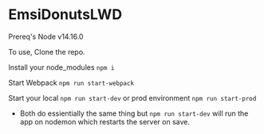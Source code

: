 # EmsiDonutsLWD

Prereq's
Node v14.16.0

To use, 
Clone the repo.

Install your node_modules `npm i`

Start Webpack `npm run start-webpack`

Start your local `npm run start-dev` or prod environment `npm run start-prod`
- Both do essientially the same thing but `npm run start-dev` will run the app on nodemon which restarts the server on save.
